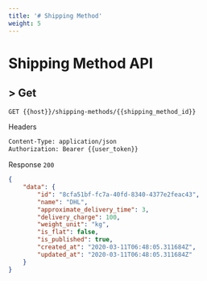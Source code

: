 ```yaml
---
title: '# Shipping Method'
weight: 5
---
```


# Shipping Method API

## > Get
```bash
GET {{host}}/shipping-methods/{{shipping_method_id}}
```

Headers
```bash
Content-Type: application/json
Authorization: Bearer {{user_token}}
```

Response `200`
```json
{
    "data": {
        "id": "8cfa51bf-fc7a-40fd-8340-4377e2feac43",
        "name": "DHL",
        "approximate_delivery_time": 3,
        "delivery_charge": 100,
        "weight_unit": "kg",
        "is_flat": false,
        "is_published": true,
        "created_at": "2020-03-11T06:48:05.311684Z",
        "updated_at": "2020-03-11T06:48:05.311684Z"
    }
}
```
